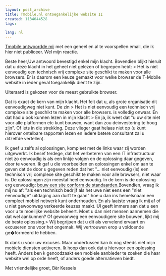 ```yaml
---
layout: post_archive
title: Tmobile.nl ontoegankelijke website II
created: 1134044528
tags:

lang: nl
---
```

[Tmobile antwoordde mij](http://bler.webschuur.com/tmobile_nl_ontoegankelijke_website) met een geheel en al te voorspellen email, die ik hier niet publiceer. Wel mijn reactie.

Beste heer,Uw antwoord bevestigd enkel mijn klacht. Bovendien blijkt hieruit dat u deze klacht in het geheel niet gelezen of begrepen hebt: > Het is niet eenvoudig een technisch vrij complexe site geschikt te maken voor alle browsers. Er is daarom een keuze gemaakt voor welke browser de T-Mobile website in ieder geval toegankelijk dient te zijn.

Uiteraard is gekozen voor de meest gebruikte browser.

Dat is exact de kern van mijn klacht. Het feit dat u, als grote organisatie dit eenvoudigweg niet kunt. De zin > Het is niet eenvoudig een technisch vrij complexe site  geschikt te maken voor alle browsers. is volledig onwaar. En dat had u ook kunnen lezen in mijn klacht > En ja, ik weet dat "u uw site niet voor alle platformen etc kunt bouwen, want dan zou deinvestering  te hoog zijn". Of iets in die strekking. Deze vlieger gaat helaas niet op (u kunt hierover ontelbare rapporten lezen en iedere betere consultant zal u ditzelfde vertellen).

Ik geef u zelfs al oplossingen, kompleet met de links waar zij worden uitgewerkt. Ik besef terdege, dat het verbeteren van een IT infrastructuur niet zo eenvoudig is als een linkje volgen en de oplossing daar gegeven, door te voeren. Ik gaf u die voorbeelden en oplossingen enkel om aan te geven dat de door u gegeven reden dat het "... niet eenvoudig (is) een technisch vrij complexe site  geschikt te maken   voor alle browsers, niet waar is. De oplossingen zijn meestal heel eenvoudig. In de kern is de oplossing erg eenvoudig: [bouw een site conform de standaarden.](http://www.456bereastreet.com/archive/200512/ten_reasons_to_learn_and_use_web_standards/)Bovendien, vraag ik mij nu af: "als een technisch bedrijf als het uwe niet eens een "niet eenvoudige" uitdaging aan durft te gaan" hoe u dan ins hemelsnaam een compleet mobiel netwerk kunt onderhouden. En als laatste vraag ik mij af of u niet gewoonweg verkeerde keuzes maakt. UI geeft immers aan dat u een voor u te moeilijke website beheert. Moet u dan niet mensen aannemen die dat wel aankunnen? Of gewoonweg een eenvoudigere site bouwen, lijkt mij de beste oplossing.> Wij begrijpen dat u dit als vervelend ervaart en excuseren ons voor het ongemak. Wij vertrouwen erop u voldoende ge�formeerd te hebben.

Ik dank u voor uw excuses. Maar ondertussen kan ik nog steeds niet mijn mobiele diensten activeren. Ik hoop dan ook dat u hiervoor een oplossing heeft. Anders ben k genoodzaakt een mobiele aanbieder te zoeken die haar website wel op orde heeft, of anders goede alternatieven biedt.

Met vriendelijke groet,   Bèr Kessels
